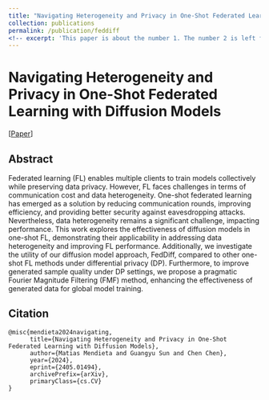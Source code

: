 ```yaml
---
title: "Navigating Heterogeneity and Privacy in One-Shot Federated Learning with Diffusion Models"
collection: publications
permalink: /publication/feddiff
<!-- excerpt: 'This paper is about the number 1. The number 2 is left for future work.' -->
---
```

# Navigating Heterogeneity and Privacy in One-Shot Federated Learning with Diffusion Models

[[Paper](https://arxiv.org/abs/2405.01494)]


## Abstract
Federated learning (FL) enables multiple clients to train models collectively while preserving data privacy. However, FL faces challenges in terms of communication cost and data heterogeneity. One-shot federated learning has emerged as a solution by reducing communication rounds, improving efficiency, and providing better security against eavesdropping attacks. Nevertheless, data heterogeneity remains a significant challenge, impacting performance. This work explores the effectiveness of diffusion models in one-shot FL, demonstrating their applicability in addressing data heterogeneity and improving FL performance. Additionally, we investigate the utility of our diffusion model approach, FedDiff, compared to other one-shot FL methods under differential privacy (DP). Furthermore, to improve generated sample quality under DP settings, we propose a pragmatic Fourier Magnitude Filtering (FMF) method, enhancing the effectiveness of generated data for global model training.

## Citation
```
@misc{mendieta2024navigating,
      title={Navigating Heterogeneity and Privacy in One-Shot Federated Learning with Diffusion Models}, 
      author={Matias Mendieta and Guangyu Sun and Chen Chen},
      year={2024},
      eprint={2405.01494},
      archivePrefix={arXiv},
      primaryClass={cs.CV}
}
  ```